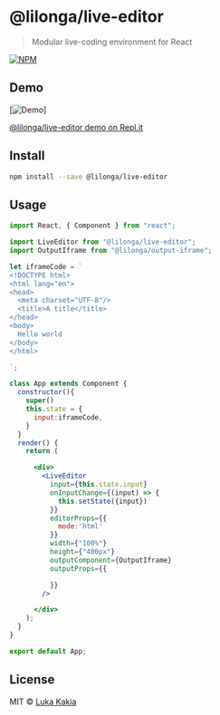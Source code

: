 # @lilonga/live-editor

> Modular live-coding environment for React

[![NPM](https://img.shields.io/npm/v/@lilonga/live-editor.svg)](https://www.npmjs.com/package/@lilonga/live-editor)

## Demo
[![Demo](https://live-editor.lilo.now.sh/example/public/live-editor-srecord.gif)]

[@lilonga/live-editor demo on Repl.it](https://repl.it/@lilonga/live-editor)

## Install

```bash
npm install --save @lilonga/live-editor
```

## Usage

```jsx
import React, { Component } from "react";

import LiveEditor from "@lilonga/live-editor";
import OutputIframe from "@lilonga/output-iframe";

let iframeCode = `
<!DOCTYPE html>
<html lang="en">
<head>
  <meta charset="UTF-8"/>
  <title>A title</title>
</head>
<body>
  Hello world
</body>
</html>

`;

class App extends Component {
  constructor(){
    super()
    this.state = {
      input:iframeCode,
    }
  }
  render() {
    return (

      <div>
        <LiveEditor
          input={this.state.input}
          onInputChange={(input) => {
            this.setState({input})
          }}
          editorProps={{
            mode:'html'
          }}
          width={"100%"}
          height={"400px"}
          outputComponent={OutputIframe}
          outputProps={{

          }}
        />

      </div>
    );
  }
}

export default App;

```

## License

MIT © [Luka Kakia](https://github.com/manguluka)
